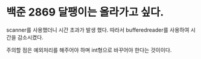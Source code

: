 # 백준 2869 달팽이는 올라가고 싶다.

scanner를 사용했더니 시간 초과가 발생 했다. 따라서 bufferedreader를 사용하여 시간을 감소시켰다.

주의할 점은 예외처리를 해주어야 하며 int형으로 바꾸어야 한다는 것이이다.
